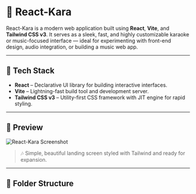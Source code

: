 # 🎤 React-Kara

React-Kara is a modern web application built using **React**, **Vite**, and **Tailwind CSS v3**. It serves as a sleek, fast, and highly customizable karaoke or music-focused interface — ideal for experimenting with front-end design, audio integration, or building a music web app.

---

## 🚀 Tech Stack

- **React** – Declarative UI library for building interactive interfaces.
- **Vite** – Lightning-fast build tool and development server.
- **Tailwind CSS v3** – Utility-first CSS framework with JIT engine for rapid styling.

---

## 📸 Preview

![React-Kara Screenshot](https://via.placeholder.com/800x400?text=React-Kara+UI+Preview)

> 🎶 Simple, beautiful landing screen styled with Tailwind and ready for expansion.

---

## 📂 Folder Structure
